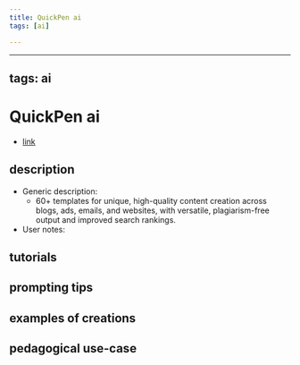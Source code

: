 ```yaml
---
title: QuickPen ai
tags: [ai]

---
```


---
tags: ai 
---


# QuickPen ai


* [link](https://quickpenai.com/?ref=mg3aa643ec35856dd6)

## description
* Generic description: 
    * 60+ templates for unique, high-quality content creation across blogs, ads, emails, and websites, with versatile, plagiarism-free output and improved search rankings.
* User notes:

## tutorials

## prompting tips

## examples of creations 

## pedagogical use-case 
